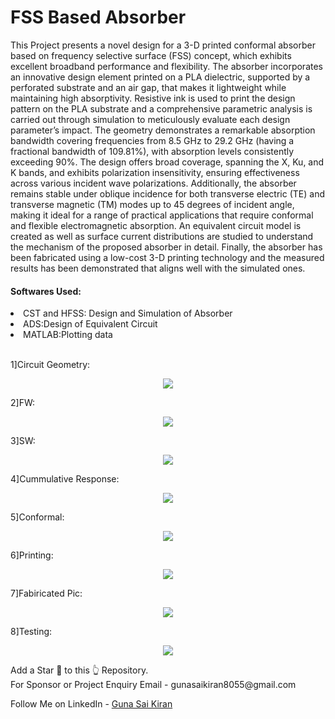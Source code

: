 # FSS Based Absorber
This Project presents a novel design for a 3-D printed conformal absorber
based on frequency selective surface (FSS) concept, which exhibits excellent
broadband performance and flexibility. The absorber incorporates an innovative
design element printed on a PLA dielectric, supported by a perforated substrate and
an air gap, that makes it lightweight while maintaining high absorptivity. Resistive
ink is used to print the design pattern on the PLA substrate and a comprehensive
parametric analysis is carried out through simulation to meticulously evaluate each
design parameter’s impact. The geometry demonstrates a remarkable absorption
bandwidth covering frequencies from 8.5 GHz to 29.2 GHz (having a fractional
bandwidth of 109.81%), with absorption levels consistently exceeding 90%. The
design offers broad coverage, spanning the X, Ku, and K bands, and exhibits
polarization insensitivity, ensuring effectiveness across various incident wave
polarizations. Additionally, the absorber remains stable under oblique incidence for
both transverse electric (TE) and transverse magnetic (TM) modes up to 45 degrees
of incident angle, making it ideal for a range of practical applications that require
conformal and flexible electromagnetic absorption. An equivalent circuit model is
created as well as surface current distributions are studied to understand the
mechanism of the proposed absorber in detail. Finally, the absorber has been
fabricated using a low-cost 3-D printing technology and the measured results has
been demonstrated that aligns well with the simulated ones. <br>


<h4>Softwares Used:</h4>
<li>CST and HFSS: Design and Simulation of Absorber</li>
<li>ADS:Design of Equivalent Circuit</li>
<li>MATLAB:Plotting data</li><br>


1]Circuit Geometry:
<p align="center">
  <img src="https://github.com/Gunasaikiran/FSS_BASED_ABSORBER/blob/main/THESIS%26PPT/README_PICTURES/3d_with_axis.png" >
</p>

2]FW:
<p align="center">
  <img src="https://github.com/Gunasaikiran/FSS_BASED_ABSORBER/blob/main/THESIS%26PPT/README_PICTURES/FW.jpg" >
</p>



3]SW:
<p align="center">
  <img src="https://github.com/Gunasaikiran/FSS_BASED_ABSORBER/blob/main/THESIS%26PPT/README_PICTURES/It_3(SW).jpg" >
</p>




4]Cummulative Response:
<p align="center">
  <img src="https://github.com/Gunasaikiran/FSS_BASED_ABSORBER/blob/main/THESIS%26PPT/README_PICTURES/Cummulitive_response.jpg" >
</p>


5]Conformal:
<p align="center">
  <img src="https://github.com/Gunasaikiran/FSS_BASED_ABSORBER/blob/main/THESIS%26PPT/README_PICTURES/Conformal_orie.png" >
</p>
6]Printing:
<p align="center">
  <img src="https://github.com/Gunasaikiran/FSS_BASED_ABSORBER/blob/main/THESIS%26PPT/README_PICTURES/Printing.jpg" >
</p>

7]Fabiricated Pic:
<p align="center">
  <img src="https://github.com/Gunasaikiran/FSS_BASED_ABSORBER/blob/main/THESIS%26PPT/README_PICTURES/fab-2.jpg" >
</p>

8]Testing:
<p align="center">
  <img src="https://github.com/Gunasaikiran/FSS_BASED_ABSORBER/blob/main/THESIS%26PPT/README_PICTURES/Measurment_test.png" >
</p>
Add a Star 🌟 to this 👆 Repository.<br>
For Sponsor or Project Enquiry
Email - gunasaikiran8055@gmail.com

Follow Me on
LinkedIn - <a href="https://www.linkedin.com/in/guna-sai-kiran-b526a2220/">Guna Sai Kiran</a>
